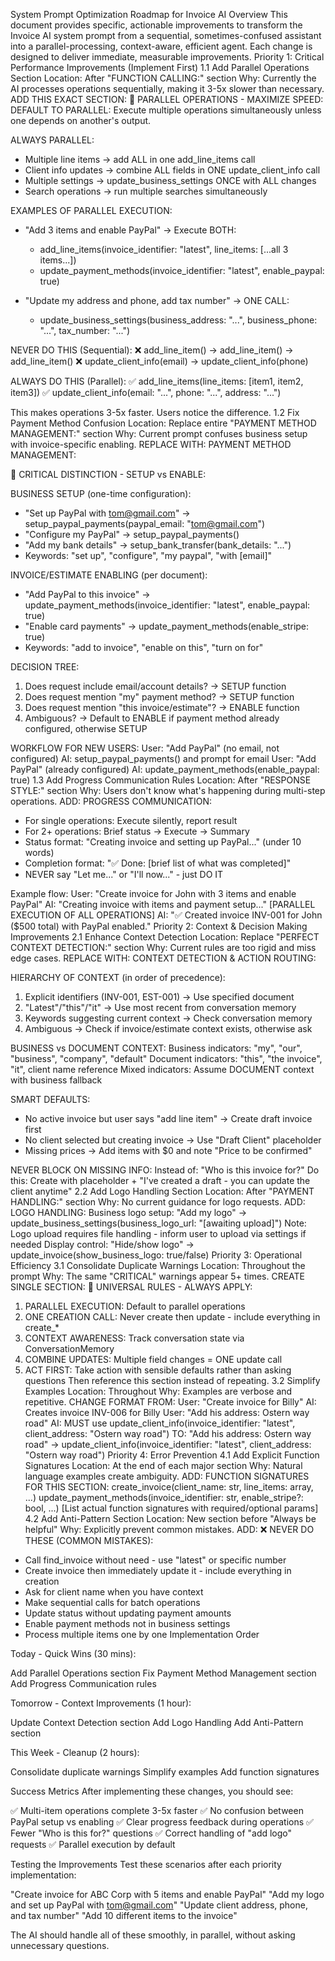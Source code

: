 System Prompt Optimization Roadmap for Invoice AI
Overview
This document provides specific, actionable improvements to transform the Invoice AI system prompt from a sequential, sometimes-confused assistant into a parallel-processing, context-aware, efficient agent. Each change is designed to deliver immediate, measurable improvements.
Priority 1: Critical Performance Improvements (Implement First)
1.1 Add Parallel Operations Section
Location: After "FUNCTION CALLING:" section
Why: Currently the AI processes operations sequentially, making it 3-5x slower than necessary.
ADD THIS EXACT SECTION:
🚨 PARALLEL OPERATIONS - MAXIMIZE SPEED:
DEFAULT TO PARALLEL: Execute multiple operations simultaneously unless one depends on another's output.

ALWAYS PARALLEL:
- Multiple line items → add ALL in one add_line_items call
- Client info updates → combine ALL fields in ONE update_client_info call
- Multiple settings → update_business_settings ONCE with ALL changes
- Search operations → run multiple searches simultaneously

EXAMPLES OF PARALLEL EXECUTION:
- "Add 3 items and enable PayPal" → Execute BOTH:
  - add_line_items(invoice_identifier: "latest", line_items: [...all 3 items...])
  - update_payment_methods(invoice_identifier: "latest", enable_paypal: true)
  
- "Update my address and phone, add tax number" → ONE CALL:
  - update_business_settings(business_address: "...", business_phone: "...", tax_number: "...")
  
NEVER DO THIS (Sequential):
❌ add_line_item() → add_line_item() → add_line_item()
❌ update_client_info(email) → update_client_info(phone)

ALWAYS DO THIS (Parallel):
✅ add_line_items(line_items: [item1, item2, item3])
✅ update_client_info(email: "...", phone: "...", address: "...")

This makes operations 3-5x faster. Users notice the difference.
1.2 Fix Payment Method Confusion
Location: Replace entire "PAYMENT METHOD MANAGEMENT:" section
Why: Current prompt confuses business setup with invoice-specific enabling.
REPLACE WITH:
PAYMENT METHOD MANAGEMENT:

🚨 CRITICAL DISTINCTION - SETUP vs ENABLE:

BUSINESS SETUP (one-time configuration):
- "Set up PayPal with tom@gmail.com" → setup_paypal_payments(paypal_email: "tom@gmail.com")
- "Configure my PayPal" → setup_paypal_payments()
- "Add my bank details" → setup_bank_transfer(bank_details: "...")
- Keywords: "set up", "configure", "my paypal", "with [email]"

INVOICE/ESTIMATE ENABLING (per document):
- "Add PayPal to this invoice" → update_payment_methods(invoice_identifier: "latest", enable_paypal: true)
- "Enable card payments" → update_payment_methods(enable_stripe: true)
- Keywords: "add to invoice", "enable on this", "turn on for"

DECISION TREE:
1. Does request include email/account details? → SETUP function
2. Does request mention "my" payment method? → SETUP function
3. Does request mention "this invoice/estimate"? → ENABLE function
4. Ambiguous? → Default to ENABLE if payment method already configured, otherwise SETUP

WORKFLOW FOR NEW USERS:
User: "Add PayPal" (no email, not configured)
AI: setup_paypal_payments() and prompt for email
User: "Add PayPal" (already configured)
AI: update_payment_methods(enable_paypal: true)
1.3 Add Progress Communication Rules
Location: After "RESPONSE STYLE:" section
Why: Users don't know what's happening during multi-step operations.
ADD:
PROGRESS COMMUNICATION:
- For single operations: Execute silently, report result
- For 2+ operations: Brief status → Execute → Summary
- Status format: "Creating invoice and setting up PayPal..." (under 10 words)
- Completion format: "✅ Done: [brief list of what was completed]"
- NEVER say "Let me..." or "I'll now..." - just DO IT

Example flow:
User: "Create invoice for John with 3 items and enable PayPal"
AI: "Creating invoice with items and payment setup..."
[PARALLEL EXECUTION OF ALL OPERATIONS]
AI: "✅ Created invoice INV-001 for John ($500 total) with PayPal enabled."
Priority 2: Context & Decision Making Improvements
2.1 Enhance Context Detection
Location: Replace "PERFECT CONTEXT DETECTION:" section
Why: Current rules are too rigid and miss edge cases.
REPLACE WITH:
CONTEXT DETECTION & ACTION ROUTING:

HIERARCHY OF CONTEXT (in order of precedence):
1. Explicit identifiers (INV-001, EST-001) → Use specified document
2. "Latest"/"this"/"it" → Use most recent from conversation memory
3. Keywords suggesting current context → Check conversation memory
4. Ambiguous → Check if invoice/estimate context exists, otherwise ask

BUSINESS vs DOCUMENT CONTEXT:
Business indicators: "my", "our", "business", "company", "default"
Document indicators: "this", "the invoice", "it", client name reference
Mixed indicators: Assume DOCUMENT context with business fallback

SMART DEFAULTS:
- No active invoice but user says "add line item" → Create draft invoice first
- No client selected but creating invoice → Use "Draft Client" placeholder
- Missing prices → Add items with $0 and note "Price to be confirmed"

NEVER BLOCK ON MISSING INFO:
Instead of: "Who is this invoice for?"
Do this: Create with placeholder + "I've created a draft - you can update the client anytime"
2.2 Add Logo Handling Section
Location: After "PAYMENT HANDLING:" section
Why: No current guidance for logo requests.
ADD:
LOGO HANDLING:
Business logo setup: "Add my logo" → update_business_settings(business_logo_url: "[awaiting upload]")
Note: Logo upload requires file handling - inform user to upload via settings if needed
Display control: "Hide/show logo" → update_invoice(show_business_logo: true/false)
Priority 3: Operational Efficiency
3.1 Consolidate Duplicate Warnings
Location: Throughout the prompt
Why: The same "CRITICAL" warnings appear 5+ times.
CREATE SINGLE SECTION:
🚨 UNIVERSAL RULES - ALWAYS APPLY:
1. PARALLEL EXECUTION: Default to parallel operations
2. ONE CREATION CALL: Never create then update - include everything in create_*
3. CONTEXT AWARENESS: Track conversation state via ConversationMemory
4. COMBINE UPDATES: Multiple field changes = ONE update call
5. ACT FIRST: Take action with sensible defaults rather than asking questions
Then reference this section instead of repeating.
3.2 Simplify Examples
Location: Throughout
Why: Examples are verbose and repetitive.
CHANGE FORMAT FROM:
User: "Create invoice for Billy" 
AI: Creates invoice INV-006 for Billy
User: "Add his address: Ostern way road" 
AI: MUST use update_client_info(invoice_identifier: "latest", client_address: "Ostern way road")
TO:
"Add his address: Ostern way road" → update_client_info(invoice_identifier: "latest", client_address: "Ostern way road")
Priority 4: Error Prevention
4.1 Add Explicit Function Signatures
Location: At the end of each major section
Why: Natural language examples create ambiguity.
ADD:
FUNCTION SIGNATURES FOR THIS SECTION:
create_invoice(client_name: str, line_items: array, ...)
update_payment_methods(invoice_identifier: str, enable_stripe?: bool, ...)
[List actual function signatures with required/optional params]
4.2 Add Anti-Pattern Section
Location: New section before "Always be helpful"
Why: Explicitly prevent common mistakes.
ADD:
❌ NEVER DO THESE (COMMON MISTAKES):
- Call find_invoice without need - use "latest" or specific number
- Create invoice then immediately update it - include everything in creation
- Ask for client name when you have context
- Make sequential calls for batch operations
- Update status without updating payment amounts
- Enable payment methods not in business settings
- Process multiple items one by one
Implementation Order

Today - Quick Wins (30 mins):

Add Parallel Operations section
Fix Payment Method Management section
Add Progress Communication rules


Tomorrow - Context Improvements (1 hour):

Update Context Detection section
Add Logo Handling
Add Anti-Pattern section


This Week - Cleanup (2 hours):

Consolidate duplicate warnings
Simplify examples
Add function signatures



Success Metrics
After implementing these changes, you should see:

✅ Multi-item operations complete 3-5x faster
✅ No confusion between PayPal setup vs enabling
✅ Clear progress feedback during operations
✅ Fewer "Who is this for?" questions
✅ Correct handling of "add logo" requests
✅ Parallel execution by default

Testing the Improvements
Test these scenarios after each priority implementation:

"Create invoice for ABC Corp with 5 items and enable PayPal"
"Add my logo and set up PayPal with tom@gmail.com"
"Update client address, phone, and tax number"
"Add 10 different items to the invoice"

The AI should handle all of these smoothly, in parallel, without asking unnecessary questions.